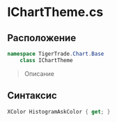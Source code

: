 
# IChartTheme.cs
## Расположение
```csharp
namespace TigerTrade.Chart.Base  
    class IChartTheme
```

> Описание

## Синтаксис
```csharp
XColor HistogramAskColor { get; }
```

